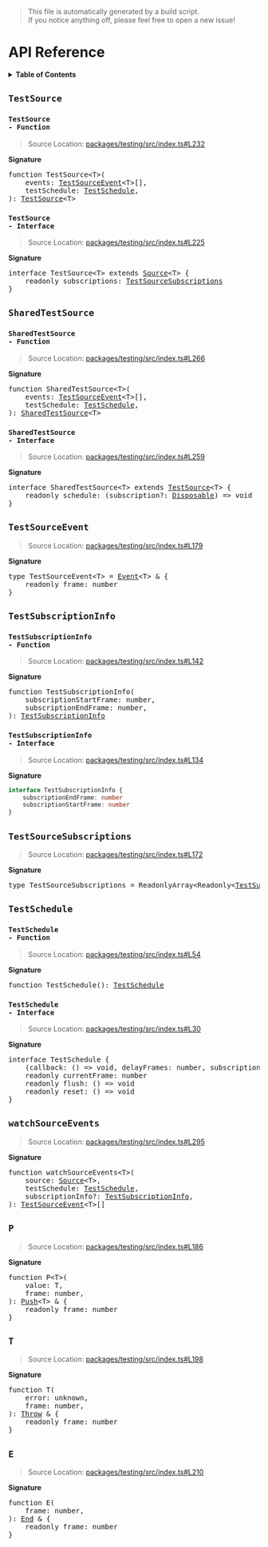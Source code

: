 > This file is automatically generated by a build script.<br>If you notice anything off, please feel free to open a new issue!

# API Reference

<details><summary><b>Table of Contents</b></summary><br>

1. [<code>TestSource</code>](#testsource) - [<code>Function</code>](#testsource-function), [<code>Interface</code>](#testsource-interface)
2. [<code>SharedTestSource</code>](#sharedtestsource) - [<code>Function</code>](#sharedtestsource-function), [<code>Interface</code>](#sharedtestsource-interface)
3. [<code>TestSourceEvent</code>](#testsourceevent)
4. [<code>TestSubscriptionInfo</code>](#testsubscriptioninfo) - [<code>Function</code>](#testsubscriptioninfo-function), [<code>Interface</code>](#testsubscriptioninfo-interface)
5. [<code>TestSourceSubscriptions</code>](#testsourcesubscriptions)
6. [<code>TestSchedule</code>](#testschedule) - [<code>Function</code>](#testschedule-function), [<code>Interface</code>](#testschedule-interface)
7. [<code>watchSourceEvents</code>](#watchsourceevents)
8. [<code>P</code>](#p)
9. [<code>T</code>](#t)
10. [<code>E</code>](#e)</details>

## <code>TestSource</code>

### <a name="testsource-function"></a><code>TestSource - Function</code>

> Source Location: [packages\/testing\/src\/index.ts#L232](..\/..\/..\/packages\/testing\/src\/index.ts#L232)

<b>Signature</b>

<pre>function TestSource&lt;T&gt;(<br>    events: <a href="#testsourceevent">TestSourceEvent</a>&lt;T&gt;[],<br>    testSchedule: <a href="#testschedule-interface">TestSchedule</a>,<br>): <a href="#testsource-interface">TestSource</a>&lt;T&gt;</pre>

### <a name="testsource-interface"></a><code>TestSource - Interface</code>

> Source Location: [packages\/testing\/src\/index.ts#L225](..\/..\/..\/packages\/testing\/src\/index.ts#L225)

<b>Signature</b>

<pre>interface TestSource&lt;T&gt; extends <a href="../core/basics.md#source-interface">Source</a>&lt;T&gt; {<br>    readonly subscriptions: <a href="#testsourcesubscriptions">TestSourceSubscriptions</a><br>}</pre>

## <code>SharedTestSource</code>

### <a name="sharedtestsource-function"></a><code>SharedTestSource - Function</code>

> Source Location: [packages\/testing\/src\/index.ts#L266](..\/..\/..\/packages\/testing\/src\/index.ts#L266)

<b>Signature</b>

<pre>function SharedTestSource&lt;T&gt;(<br>    events: <a href="#testsourceevent">TestSourceEvent</a>&lt;T&gt;[],<br>    testSchedule: <a href="#testschedule-interface">TestSchedule</a>,<br>): <a href="#sharedtestsource-interface">SharedTestSource</a>&lt;T&gt;</pre>

### <a name="sharedtestsource-interface"></a><code>SharedTestSource - Interface</code>

> Source Location: [packages\/testing\/src\/index.ts#L259](..\/..\/..\/packages\/testing\/src\/index.ts#L259)

<b>Signature</b>

<pre>interface SharedTestSource&lt;T&gt; extends <a href="#testsource-interface">TestSource</a>&lt;T&gt; {<br>    readonly schedule: (subscription?: <a href="../core/basics.md#disposable-interface">Disposable</a>) =&gt; void<br>}</pre>

## <code>TestSourceEvent</code>

> Source Location: [packages\/testing\/src\/index.ts#L179](..\/..\/..\/packages\/testing\/src\/index.ts#L179)

<b>Signature</b>

<pre>type TestSourceEvent&lt;T&gt; = <a href="../core/basics.md#event">Event</a>&lt;T&gt; & {<br>    readonly frame: number<br>}</pre>

## <code>TestSubscriptionInfo</code>

### <a name="testsubscriptioninfo-function"></a><code>TestSubscriptionInfo - Function</code>

> Source Location: [packages\/testing\/src\/index.ts#L142](..\/..\/..\/packages\/testing\/src\/index.ts#L142)

<b>Signature</b>

<pre>function TestSubscriptionInfo(<br>    subscriptionStartFrame: number,<br>    subscriptionEndFrame: number,<br>): <a href="#testsubscriptioninfo-interface">TestSubscriptionInfo</a></pre>

### <a name="testsubscriptioninfo-interface"></a><code>TestSubscriptionInfo - Interface</code>

> Source Location: [packages\/testing\/src\/index.ts#L134](..\/..\/..\/packages\/testing\/src\/index.ts#L134)

<b>Signature</b>

```ts
interface TestSubscriptionInfo {
    subscriptionEndFrame: number
    subscriptionStartFrame: number
}
```

## <code>TestSourceSubscriptions</code>

> Source Location: [packages\/testing\/src\/index.ts#L172](..\/..\/..\/packages\/testing\/src\/index.ts#L172)

<b>Signature</b>

<pre>type TestSourceSubscriptions = ReadonlyArray&lt;Readonly&lt;<a href="#testsubscriptioninfo-interface">TestSubscriptionInfo</a>&gt;&gt;</pre>

## <code>TestSchedule</code>

### <a name="testschedule-function"></a><code>TestSchedule - Function</code>

> Source Location: [packages\/testing\/src\/index.ts#L54](..\/..\/..\/packages\/testing\/src\/index.ts#L54)

<b>Signature</b>

<pre>function TestSchedule(): <a href="#testschedule-interface">TestSchedule</a></pre>

### <a name="testschedule-interface"></a><code>TestSchedule - Interface</code>

> Source Location: [packages\/testing\/src\/index.ts#L30](..\/..\/..\/packages\/testing\/src\/index.ts#L30)

<b>Signature</b>

<pre>interface TestSchedule {<br>    (callback: () =&gt; void, delayFrames: number, subscription?: <a href="../core/basics.md#disposable-interface">Disposable</a>): void<br>    readonly currentFrame: number<br>    readonly flush: () =&gt; void<br>    readonly reset: () =&gt; void<br>}</pre>

## <code>watchSourceEvents</code>

> Source Location: [packages\/testing\/src\/index.ts#L295](..\/..\/..\/packages\/testing\/src\/index.ts#L295)

<b>Signature</b>

<pre>function watchSourceEvents&lt;T&gt;(<br>    source: <a href="../core/basics.md#source-interface">Source</a>&lt;T&gt;,<br>    testSchedule: <a href="#testschedule-interface">TestSchedule</a>,<br>    subscriptionInfo?: <a href="#testsubscriptioninfo-interface">TestSubscriptionInfo</a>,<br>): <a href="#testsourceevent">TestSourceEvent</a>&lt;T&gt;[]</pre>

## <code>P</code>

> Source Location: [packages\/testing\/src\/index.ts#L186](..\/..\/..\/packages\/testing\/src\/index.ts#L186)

<b>Signature</b>

<pre>function P&lt;T&gt;(<br>    value: T,<br>    frame: number,<br>): <a href="../core/basics.md#push-interface">Push</a>&lt;T&gt; & {<br>    readonly frame: number<br>}</pre>

## <code>T</code>

> Source Location: [packages\/testing\/src\/index.ts#L198](..\/..\/..\/packages\/testing\/src\/index.ts#L198)

<b>Signature</b>

<pre>function T(<br>    error: unknown,<br>    frame: number,<br>): <a href="../core/basics.md#throw-interface">Throw</a> & {<br>    readonly frame: number<br>}</pre>

## <code>E</code>

> Source Location: [packages\/testing\/src\/index.ts#L210](..\/..\/..\/packages\/testing\/src\/index.ts#L210)

<b>Signature</b>

<pre>function E(<br>    frame: number,<br>): <a href="../core/basics.md#end-interface">End</a> & {<br>    readonly frame: number<br>}</pre>
